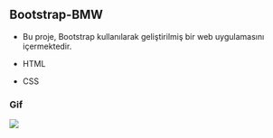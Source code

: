 ## Bootstrap-BMW

- Bu proje, Bootstrap kullanılarak geliştirilmiş bir web uygulamasını içermektedir. 

- HTML

- CSS 

### Gif 

<img src="screen.gif" />
